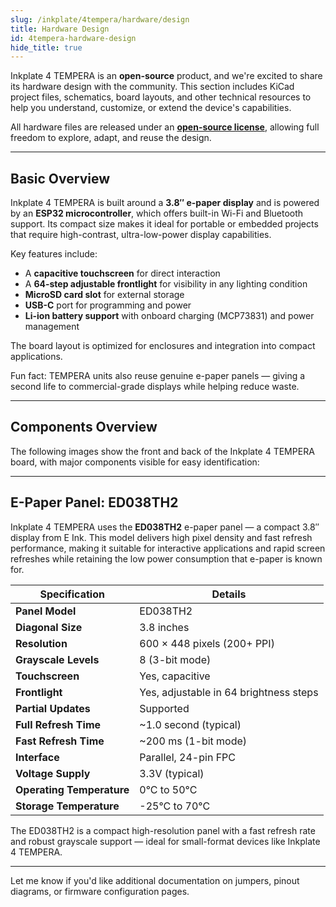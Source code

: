```yaml
---  
slug: /inkplate/4tempera/hardware/design  
title: Hardware Design  
id: 4tempera-hardware-design  
hide_title: true  
---
```


<SectionTitle title="Hardware Design" backgroundImage="/img/inkplate_4_tempera/4_tempera_hw.png" />

Inkplate 4 TEMPERA is an **open-source** product, and we're excited to share its hardware design with the community. This section includes KiCad project files, schematics, board layouts, and other technical resources to help you understand, customize, or extend the device's capabilities.

<InfoBox>All hardware files are released under an [**open-source license**](https://github.com/SolderedElectronics/Soldered-Inkplate-4TEMPERA-hardware-design/blob/main/LICENSE), allowing full freedom to explore, adapt, and reuse the design.</InfoBox>

---

## Basic Overview

Inkplate 4 TEMPERA is built around a **3.8″ e-paper display** and is powered by an **ESP32 microcontroller**, which offers built-in Wi-Fi and Bluetooth support. Its compact size makes it ideal for portable or embedded projects that require high-contrast, ultra-low-power display capabilities.

Key features include:

- A **capacitive touchscreen** for direct interaction  
- A **64-step adjustable frontlight** for visibility in any lighting condition  
- **MicroSD card slot** for external storage  
- **USB-C** port for programming and power  
- **Li-ion battery support** with onboard charging (MCP73831) and power management

The board layout is optimized for enclosures and integration into compact applications.

<InfoBox>Fun fact: TEMPERA units also reuse genuine e-paper panels — giving a second life to commercial-grade displays while helping reduce waste.</InfoBox>

---

## Components Overview

The following images show the front and back of the Inkplate 4 TEMPERA board, with major components visible for easy identification:

<CenteredImage src="/img/inkplate_4_tempera/tempera.png" alt="Inkplate 4 TEMPERA front" caption="Inkplate 4 TEMPERA – front view" />
<CenteredImage src="/img/inkplate_4_tempera/tempera_front.png" alt="Inkplate 4 TEMPERA front" caption="Inkplate 4 TEMPERA – front mounted components" />
<CenteredImage src="/img/inkplate_4_tempera/tempera_rear.png" alt="Inkplate 4 TEMPERA back" caption="Inkplate 4 TEMPERA – back mounted components" />

---

## E-Paper Panel: ED038TH2

Inkplate 4 TEMPERA uses the **ED038TH2** e-paper panel — a compact 3.8″ display from E Ink. This model delivers high pixel density and fast refresh performance, making it suitable for interactive applications and rapid screen refreshes while retaining the low power consumption that e-paper is known for.

| **Specification**         | **Details**                             |
| ------------------------- | --------------------------------------- |
| **Panel Model**           | ED038TH2                                |
| **Diagonal Size**         | 3.8 inches                              |
| **Resolution**            | 600 × 448 pixels (200+ PPI)             |
| **Grayscale Levels**      | 8 (3-bit mode)                          |
| **Touchscreen**           | Yes, capacitive                         |
| **Frontlight**            | Yes, adjustable in 64 brightness steps  |
| **Partial Updates**       | Supported                               |
| **Full Refresh Time**     | ~1.0 second (typical)                   |
| **Fast Refresh Time**     | ~200 ms (1-bit mode)                    |
| **Interface**             | Parallel, 24-pin FPC                    |
| **Voltage Supply**        | 3.3V (typical)                          |
| **Operating Temperature** | 0°C to 50°C                             |
| **Storage Temperature**   | -25°C to 70°C                           |

<InfoBox>The ED038TH2 is a compact high-resolution panel with a fast refresh rate and robust grayscale support — ideal for small-format devices like Inkplate 4 TEMPERA.</InfoBox>

---

Let me know if you'd like additional documentation on jumpers, pinout diagrams, or firmware configuration pages.